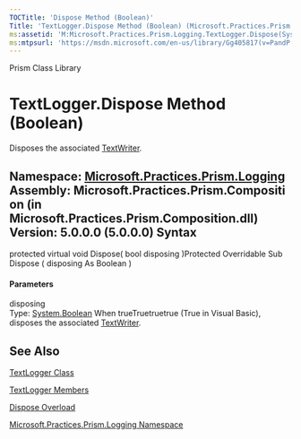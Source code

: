 ```yaml
---
TOCTitle: 'Dispose Method (Boolean)'
Title: 'TextLogger.Dispose Method (Boolean) (Microsoft.Practices.Prism.Logging)'
ms:assetid: 'M:Microsoft.Practices.Prism.Logging.TextLogger.Dispose(System.Boolean)'
ms:mtpsurl: 'https://msdn.microsoft.com/en-us/library/Gg405817(v=PandP.50)'
---
```


Prism Class Library

TextLogger.Dispose Method (Boolean)
=======================================

Disposes the associated [TextWriter](http://msdn2.microsoft.com/en-us/library/ywxh2328).

**Namespace:** [Microsoft.Practices.Prism.Logging](https://msdn.microsoft.com/n:microsoft.practices.prism.logging)
**Assembly:** Microsoft.Practices.Prism.Composition (in Microsoft.Practices.Prism.Composition.dll) Version: 5.0.0.0 (5.0.0.0)
Syntax
------

<span id="syntaxToggle"></span>protected virtual void Dispose( bool disposing )Protected Overridable Sub Dispose ( disposing As Boolean )
#### Parameters

disposing  
Type: [System.Boolean](http://msdn2.microsoft.com/en-us/library/a28wyd50)
When trueTruetruetrue (True in Visual Basic), disposes the associated [TextWriter](http://msdn2.microsoft.com/en-us/library/ywxh2328).

See Also
--------

<span id="seeAlsoToggle"></span>
[TextLogger Class](https://msdn.microsoft.com/t:microsoft.practices.prism.logging.textlogger)

[TextLogger Members](https://msdn.microsoft.com/allmembers.t:microsoft.practices.prism.logging.textlogger)

[Dispose Overload](https://msdn.microsoft.com/overload:microsoft.practices.prism.logging.textlogger.dispose)

[Microsoft.Practices.Prism.Logging Namespace](https://msdn.microsoft.com/n:microsoft.practices.prism.logging)
